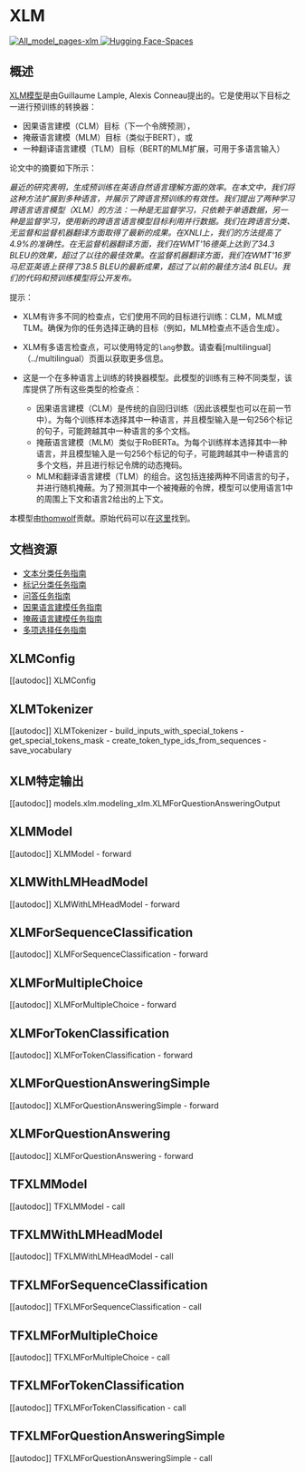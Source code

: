<!--版权所有2020年HuggingFace团队保留。

根据Apache许可证第2.0版（“许可证”）许可;你除符合许可证的规定外，不得使用此文件。
你可以在以下链接获取许可证的副本：

http://www.apache.org/licenses/LICENSE-2.0

除非适用法律或书面同意，根据许可证分发的软件以“原样”分发，不附带任何明示或暗示的担保或条件。详细了解许可证的特殊语言。
注意，此文件使用Markdown格式，但包含特定于我们的doc-builder的语法（类似于MDX），可能在Markdown查看器中无法正确显示。

-->

# XLM

<div class="flex flex-wrap space-x-1">
<a href="https://huggingface.co/models?filter=xlm">
<img alt="All_model_pages-xlm" src="https://img.shields.io/badge/All_model_pages-xlm-blueviolet">
</a>
<a href="https://huggingface.co/spaces/docs-demos/xlm-mlm-en-2048">
<img alt="Hugging Face-Spaces" src="https://img.shields.io/badge/%F0%9F%A4%97%20Hugging%20Face-Spaces-blue">
</a>
</div>

## 概述

[XLM模型](https://arxiv.org/abs/1901.07291)是由Guillaume Lample, Alexis Conneau提出的。它是使用以下目标之一进行预训练的转换器：

- 因果语言建模（CLM）目标（下一个令牌预测），
- 掩蔽语言建模（MLM）目标（类似于BERT），或
- 一种翻译语言建模（TLM）目标（BERT的MLM扩展，可用于多语言输入）

论文中的摘要如下所示：

*最近的研究表明，生成预训练在英语自然语言理解方面的效率。在本文中，我们将这种方法扩展到多种语言，并展示了跨语言预训练的有效性。我们提出了两种学习跨语言语言模型（XLM）的方法：一种是无监督学习，只依赖于单语数据，另一种是监督学习，使用新的跨语言语言模型目标利用并行数据。我们在跨语言分类、无监督和监督机器翻译方面取得了最新的成果。在XNLI上，我们的方法提高了4.9%的准确性。在无监督机器翻译方面，我们在WMT'16德英上达到了34.3 BLEU的效果，超过了以往的最佳效果。在监督机器翻译方面，我们在WMT'16罗马尼亚英语上获得了38.5 BLEU的最新成果，超过了以前的最佳方法4 BLEU。我们的代码和预训练模型将公开发布。*

提示：

- XLM有许多不同的检查点，它们使用不同的目标进行训练：CLM，MLM或TLM。确保为你的任务选择正确的目标（例如，MLM检查点不适合生成）。
- XLM有多语言检查点，可以使用特定的`lang`参数。请查看[multilingual]（../multilingual）页面以获取更多信息。
- 这是一个在多种语言上训练的转换器模型。此模型的训练有三种不同类型，该库提供了所有这些类型的检查点：

  * 因果语言建模（CLM）是传统的自回归训练（因此该模型也可以在前一节中）。为每个训练样本选择其中一种语言，并且模型输入是一句256个标记的句子，可能跨越其中一种语言的多个文档。
  * 掩蔽语言建模（MLM）类似于RoBERTa。为每个训练样本选择其中一种语言，并且模型输入是一句256个标记的句子，可能跨越其中一种语言的多个文档，并且进行标记令牌的动态掩码。
  * MLM和翻译语言建模（TLM）的组合。这包括连接两种不同语言的句子，并进行随机掩蔽。为了预测其中一个被掩蔽的令牌，模型可以使用语言1中的周围上下文和语言2给出的上下文。

本模型由[thomwolf](https://huggingface.co/thomwolf)贡献。原始代码可以在[这里](https://github.com/facebookresearch/XLM/)找到。

## 文档资源

- [文本分类任务指南](../tasks/sequence_classification)
- [标记分类任务指南](../tasks/token_classification)
- [问答任务指南](../tasks/question_answering)
- [因果语言建模任务指南](../tasks/language_modeling)
- [掩蔽语言建模任务指南](../tasks/masked_language_modeling)
- [多项选择任务指南](../tasks/multiple_choice)

## XLMConfig

[[autodoc]] XLMConfig

## XLMTokenizer

[[autodoc]] XLMTokenizer
    - build_inputs_with_special_tokens
    - get_special_tokens_mask
    - create_token_type_ids_from_sequences
    - save_vocabulary

## XLM特定输出

[[autodoc]] models.xlm.modeling_xlm.XLMForQuestionAnsweringOutput

## XLMModel

[[autodoc]] XLMModel
    - forward

## XLMWithLMHeadModel

[[autodoc]] XLMWithLMHeadModel
    - forward

## XLMForSequenceClassification

[[autodoc]] XLMForSequenceClassification
    - forward

## XLMForMultipleChoice

[[autodoc]] XLMForMultipleChoice
    - forward

## XLMForTokenClassification

[[autodoc]] XLMForTokenClassification
    - forward

## XLMForQuestionAnsweringSimple

[[autodoc]] XLMForQuestionAnsweringSimple
    - forward

## XLMForQuestionAnswering

[[autodoc]] XLMForQuestionAnswering
    - forward

## TFXLMModel

[[autodoc]] TFXLMModel
    - call

## TFXLMWithLMHeadModel

[[autodoc]] TFXLMWithLMHeadModel
    - call

## TFXLMForSequenceClassification

[[autodoc]] TFXLMForSequenceClassification
    - call

## TFXLMForMultipleChoice

[[autodoc]] TFXLMForMultipleChoice
    - call

## TFXLMForTokenClassification

[[autodoc]] TFXLMForTokenClassification
    - call

## TFXLMForQuestionAnsweringSimple

[[autodoc]] TFXLMForQuestionAnsweringSimple
    - call